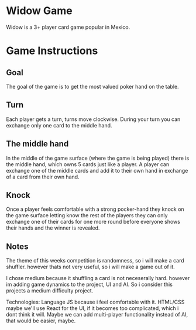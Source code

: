 # Widow Game
Widow is a 3+ player card game popular in Mexico.

# Game Instructions
## Goal
The goal of the game is to get the most valued poker hand on the table.

## Turn
Each player gets a turn, turns move clockwise. During your turn you can exchange only one card to the middle hand.

## The middle hand
In the middle of the game surface (where the game is being played) there is the middle hand, which owns 5 cards just like a player. A player can exchange one of the middle cards and add it to their own hand in exchange of a card from their own hand.

## Knock
Once a player feels comfortable with a strong pocker-hand they knock on the game surface letting know the rest of the players they can only exchange one of their cards for one more round before everyone shows their hands and the winner is revealed.

## Notes

The theme of this weeks competition is randomness, so i will make a card shuffler. however thats not very useful, so i will make a game out of it.

I chose medium because it shuffling a card is not neceserally hard. however im adding game dynamics to the project, UI and AI. So i consider this projects a medium difficulty project.

Technologies:
Language JS because i feel comfortable with it.
HTML/CSS maybe we'll use React for the UI, if it becomes too complicated, which i dont think it will.
Maybe we can add multi-player functionality instead of AI, that would be easier, maybe.  